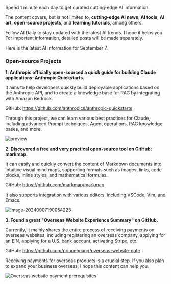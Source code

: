 
Spend 1 minute each day to get curated cutting-edge AI information.

The content covers, but is not limited to, **cutting-edge AI news**, **AI tools**, **AI art**, **open-source projects**, and **learning tutorials**, among others.

Follow AI Daily to stay updated with the latest AI trends. I hope it helps you. For important information, detailed posts will be made separately.

Here is the latest AI information for September 7.

### Open-source Projects

**1. Anthropic officially open-sourced a quick guide for building Claude applications: Anthropic Quickstarts.**

It aims to help developers quickly build deployable applications based on the Anthropic API, and to create a knowledge base for RAG by integrating with Amazon Bedrock.

GitHub: https://github.com/anthropics/anthropic-quickstarts

Through this project, we can learn various best practices for Claude, including advanced Prompt techniques, Agent operations, RAG knowledge bases, and more.

![preview](https://github.com/anthropics/anthropic-quickstarts/raw/main/customer-support-agent/tutorial/preview.png)

**2. Discovered a free and very practical open-source tool on GitHub: markmap.**

It can easily and quickly convert the content of Markdown documents into intuitive visual mind maps, supporting formats such as images, links, code blocks, inline styles, and mathematical formulas.

GitHub: https://github.com/markmap/markmap

It also supports integration with various editors, including VSCode, Vim, and Emacs.

![image-20240907190054223](https://cdn.jsdelivr.net/gh/freelander/oss@master/ai-daily/2024-09-07/image-20240907190054223.png)

**3. Found a great "Overseas Website Experience Summary" on GitHub.**

Currently, it mainly shares the entire process of receiving payments on overseas websites, including registering an overseas company, applying for an EIN, applying for a U.S. bank account, activating Stripe, etc.  
 
GitHub: https://github.com/princehuang/overseas-website-note

Receiving payments for overseas products is a crucial step. If you also plan to expand your business overseas, I hope this content can help you.

![Overseas website payment prerequisites](https://cdn.jsdelivr.net/gh/freelander/oss@master/ai-daily/2024-09-07/%E6%B5%B7%E5%A4%96%E7%BD%91%E7%AB%99%E6%94%B6%E6%AC%BE%E6%89%80%E9%9C%80%E5%89%8D%E7%BD%AE%E5%87%86%E5%A4%87.png)
